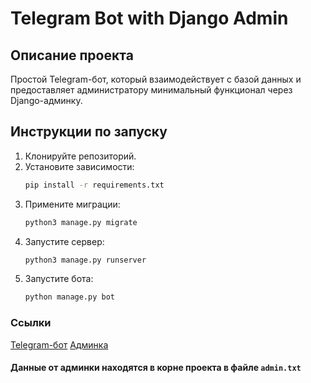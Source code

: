 # Telegram Bot with Django Admin

## Описание проекта
Простой Telegram-бот, который взаимодействует с базой данных и предоставляет администратору минимальный функционал через Django-админку.

## Инструкции по запуску
1. Клонируйте репозиторий.
2. Установите зависимости:
   ```bash
   pip install -r requirements.txt
   ```
3. Примените миграции:
   ```bash
   python3 manage.py migrate
   ```
4. Запустите сервер:
   ```bash
   python3 manage.py runserver
   ```
5. Запустите бота:
   ```bash
   python manage.py bot
   ```
### Ссылки
[Telegram-бот](https://t.me/qqroozatest_bot)
[Админка](https://127.0.0.1:8000/admin/)

#### Данные от админки находятся в корне проекта в файле `admin.txt`
